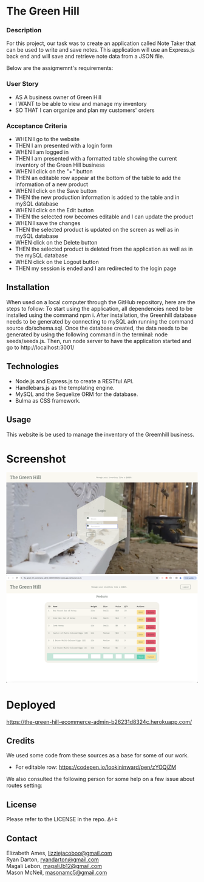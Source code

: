 # The Green Hill

### Description

For this project, our task was to create an application called Note Taker that can be used to write and save notes. This application will use an Express.js back end and will save and retrieve note data from a JSON file.

Below are the assigmemnt's requirements:

### User Story

- AS A business owner of Green Hill
- I WANT to be able to view and manage my inventory
- SO THAT I can organize and plan my customers' orders

### Acceptance Criteria

- WHEN I go to the website
- THEN I am presented with a login form
- WHEN I am logged in
- THEN I am presented with a formatted table showing the current inventory of the Green Hill business
- WHEN I click on the "+" button
- THEN an editable row appear at the bottom of the table to add the information of a new product
- WHEN I click on the Save button
- THEN the new production information is added to the table and in mySQL database
- WHEN I click on the Edit button
- THEN the selected row becomes editable and I can update the product
- WHEN I save the changes
- THEN the selected product is updated on the screen as well as in mySQL database
- WHEN click on the Delete button
- THEN the selected product is deleted from the application as well as in the mySQL database
- WHEN click on the Logout button
- THEN my session is ended and I am redirected to the login page

## Installation

When used on a local computer through the GitHub repository, here are the steps to follow:
To start using the application, all dependencies need to be installed using the command npm i.
After installation, the Greenhill database needs to be generated by connecting to mySQL adn running the command source db/schema.sql. Once the database created, the data needs to be generated by using the following command in the terminal: node seeds/seeds.js. Then, run node server to have the application started and go to http://localhost:3001/

## Technologies 

* Node.js and Express.js to create a RESTful API.
* Handlebars.js as the templating engine.
* MySQL and the Sequelize ORM for the database.
* Bulma as CSS framework.


## Usage

This website is be used to manage the inventory of the Greemhill business.

# Screenshot

![Homepage](./public/assets/Homepage.png)
![Product page](./public/assets/ProductsPage.png)

# Deployed

https://the-green-hill-ecommerce-admin-b26231d8324c.herokuapp.com/

## Credits

We used some code from these sources as a base for some of our work.

- For editable row: https://codepen.io/lookininward/pen/zYOQjZM

We also consulted the following person for some help on a few issue about routes setting: 

## License

Please refer to the LICENSE in the repo. ∆÷≥

## Contact

Elizabeth Ames, lizziejacoboo@gmail.com\
Ryan Darton, ryandarton@gmail.com\
Magali Lebon, magali.lb12@gmail.com\
Mason McNeil, masonamc5@gmail.com
